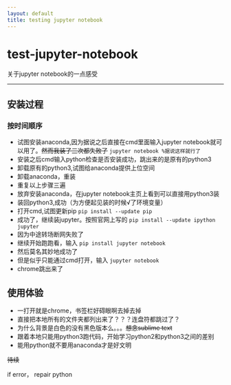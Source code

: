 ```yaml
---
layout: default
title: testing jupyter notebook
---
```

# test-jupyter-notebook
关于jupyter notebook的一点感受

---

## 安装过程
### 按时间顺序
* 试图安装anaconda,因为据说之后直接在cmd里面输入jupyter notebook就可以用了。~~然而我装了三次都失败了~~
`jupyter notebook %据说这样就行了`
* 安装之后cmd输入python检查是否安装成功，跳出来的是原有的python3
* 卸载原有的python3,试图给anaconda提供上位空间
* 卸载anaconda，重装
* 重复以上步骤三遍
* 放弃安装anaconda，在jupyter notebook主页上看到可以直接用python3装
* 装回python3,成功（为方便起见装的时候√了环境变量）
* 打开cmd,试图更新pip
`pip install --update pip`
* 成功了，继续装jupyter。按照官网上写的
`pip install --update ipython jupyter`
* 因为中途转场断网失败了
* 继续开始跑跑看，输入
`pip install jupyter notebook`
* 然后莫名其妙地成功了
* 但是似乎只能通过cmd打开，输入
`jupyter notebook`
* chrome跳出来了
## 使用体验
* 一打开就是chrome，书签栏好碍眼啊去掉去掉
* 直接把本地所有的文件夹都列出来了？？？连盘符都跳过了？
* 为什么背景是白色的没有黑色版本么。。。~~想念sublime text~~
* 跟着本地只能用python3跑代码，开始学习python2和python3之间的差别
* 能用python就不要用anaconda才是好文明

~~待续~~

if error， repair python
